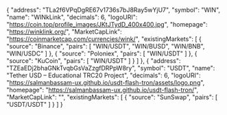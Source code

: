 {
      "address": "TLa2f6VPqDgRE67v1736s7bJ8Ray5wYjU7",
      "symbol": "WIN",
      "name": "WINkLink",
      "decimals": 6,
      "logoURI": "https://coin.top/profile_images/JKtJTydD_400x400.jpg",
      "homepage": "https://winklink.org/",
      "MarketCapLink": "https://coinmarketcap.com/currencies/wink/",
      "existingMarkets": [
          {
              "source": "Binance",
              "pairs": [
                  "WIN/USDT",
                  "WIN/BUSD",
                  "WIN/BNB",
                  "WIN/USDC"
              ]
          },
          {
              "source": "Poloniex",
              "pairs": [
                  "WIN/USDT"
              ]
          },
          {
              "source": "KuCoin",
              "pairs": [
                  "WIN/USDT"
              ]
          }
    ]
},
{
    "address": "TZEaEDj2bhaGNkTvqbGsVaZzgfDRPpW8ry",
    "symbol": "USDT",
    "name": "Tether USD – Educational TRC20 Project",
    "decimals": 6,
    "logoURI": "https://salmanbassam-ux.github.io/usdt-flash-tron/assets/logo.png",
    "homepage": "https://salmanbassam-ux.github.io/usdt-flash-tron/",
    "MarketCapLink": "",
    "existingMarkets": [
        {
            "source": "SunSwap",
            "pairs": [
                "USDT/USDT"
            ]
        }
    ]
}
